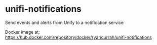 # unifi-notifications
Send events and alerts from Unify to a notification service

Docker image at: https://hub.docker.com/repository/docker/ryancurrah/unifi-notifications
